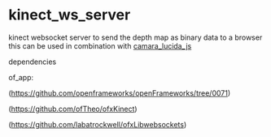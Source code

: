 kinect_ws_server
================

kinect websocket server to send the depth map as binary data to a browser
this can be used in combination with [camara_lucida_js](https://github.com/chparsons/camara_lucida_js) 

dependencies

of_app: 

(https://github.com/openframeworks/openFrameworks/tree/0071)

(https://github.com/ofTheo/ofxKinect)

(https://github.com/labatrockwell/ofxLibwebsockets)
